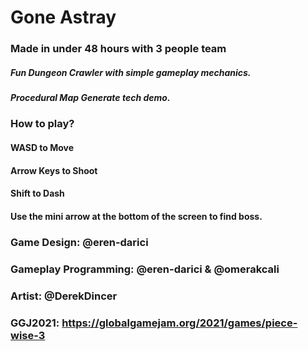 # Gone Astray
### Made in under 48 hours with 3 people team

##### Fun Dungeon Crawler with simple gameplay mechanics.
##### Procedural Map Generate tech demo.
### How to play?
#### WASD to Move
#### Arrow Keys to Shoot
#### Shift to Dash
#### Use the mini arrow at the bottom of the screen to find boss.

### Game Design: @eren-darici
### Gameplay Programming: @eren-darici & @omerakcali
### Artist: @DerekDincer
### GGJ2021: https://globalgamejam.org/2021/games/piece-wise-3

